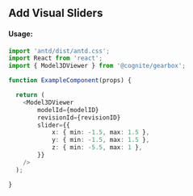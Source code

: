 ## Add Visual Sliders

<!-- STORY -->

#### Usage:

```typescript jsx
import 'antd/dist/antd.css';
import React from 'react';
import { Model3DViewer } from '@cognite/gearbox';

function ExampleComponent(props) {

  return (
    <Model3DViewer
        modelId={modelID}
        revisionId={revisionID}
        slider={{
            x: { min: -1.5, max: 1.5 },
            y: { min: -1.5, max: 1.5 },
            z: { min: -5.5, max: 1 },
        }}
    />
  );

}
```
